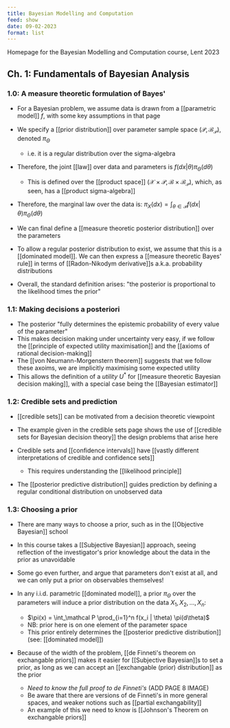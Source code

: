 ```yaml
---
title: Bayesian Modelling and Computation
feed: show
date: 09-02-2023
format: list
---
```



Homepage for the Bayesian Modelling and Computation course, Lent 2023


## Ch. 1: Fundamentals of Bayesian Analysis

### 1.0: A measure theoretic formulation of Bayes'

- For a Bayesian problem, we assume data is drawn from a [[parametric model]] $f$, with some key assumptions in that page

- We specify a [[prior distribution]] over parameter sample space $(\mathcal P, \mathcal B_\mathcal P)$, denoted $\pi_\Theta$
	- i.e. it is a regular distribution over the sigma-algebra

- Therefore, the joint [[law]] over data and parameters is $f(dx | \theta) \pi_\Theta(d\theta)$ 
	- This is defined over the [[product space]] $(\mathcal X \times \mathcal P, \mathcal B \times \mathcal B_\mathcal P)$, which, as seen, has a [[product sigma-algebra]]

- Therefore, the marginal law over the data is: $\pi_X(dx) = \int_{\theta\in\mathcal P}f(dx | \theta) \pi_\Theta(d\theta)$

- We can final define a [[measure theoretic posterior distribution]] over the parameters

- To allow a regular posterior distribution to exist,  we assume that this is a [[dominated model]]. We can then express a [[measure theoretic Bayes' rule]] in terms of [[Radon-Nikodym derivative]]s a.k.a. probability distributions

- Overall, the standard definition arises: "the posterior is proportional to the likelihood times the prior"



### 1.1: Making decisions a posteriori

- The posterior "fully determines the epistemic probability of every value of the parameter"
- This makes decision making under uncertainty very easy, if we follow the [[principle of expected utility maximisation]] and the [[axioms of rational decision-making]]
- The [[von Neumann-Morgenstern theorem]] suggests that we follow these axoims, we are implicitly maximising some expected utility
- This allows the definition of a *utility* $U^*$ for [[measure theoretic Bayesian decision making]], with a special case being the [[Bayesian estimator]]



### 1.2: Credible sets and prediction

- [[credible sets]] can be motivated from a decision theoretic viewpoint
- The example given in the credible sets page shows the use of [[credible sets for Bayesian decision theory]] the design problems that arise here
- Credible sets and [[confidence intervals]] have [[vastly different interpretations of credible and confidence sets]]
	- This requires understanding the [[likelihood principle]]

- The [[posterior predictive distribution]] guides prediction by defining a regular conditional distribution on unobserved data



### 1.3: Choosing a prior

- There are many ways to choose a prior, such as in the [[Objective Bayesian]] school
- In this course takes a [[Subjective Bayesian]] approach, seeing reflection of the investigator's prior knowledge about the data in the prior as unavoidable
- Some go even further, and argue that parameters don't exist at all, and we can only put a prior on observables themselves!

- In any i.i.d. parametric [[dominated model]], a prior $\pi_\Theta$ over the parameters will induce a prior distribution on the data $X_1, X_2, ..., X_n$:
	- $\pi(x) = \int_\mathcal P \prod_{i=1}^n f(x_i | \theta) \pi(d\theta)$
	- NB: prior here is on one element of the parameter space
	- This prior entirely determines the [[posterior predictive distribution]] (see: [[dominated model]])

- Because of the width of the problem, [[de Finneti's theorem on exchangable priors]] makes it easier for [[Subjective Bayesian]]s to set a prior, as long as we can accept an [[exchangable (prior) distribution]] as the prior
	- *Need to know the full proof to de Finneti's* (ADD PAGE 8 IMAGE)
	- Be aware that there are versions of de Finneti's in more general spaces, and weaker notions such as [[partial exchangability]]
	- An example of this we need to know is [[Johnson's Theorem on exchangable priors]]
